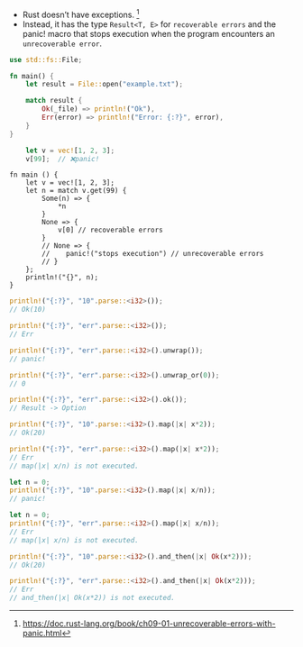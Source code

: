- Rust doesn’t have exceptions. [^1]
- Instead, it has the type `Result<T, E>` for `recoverable errors` and the panic! macro that stops execution when the program encounters an `unrecoverable error`. 

```rust
use std::fs::File;

fn main() { 
    let result = File::open("example.txt"); 

    match result { 
        Ok(_file) => println!("Ok"), 
        Err(error) => println!("Error: {:?}", error), 
    } 
}
```


```rust
    let v = vec![1, 2, 3];
    v[99];  // ❌panic!
```

```rust,editable
fn main () {
    let v = vec![1, 2, 3];
    let n = match v.get(99) {
        Some(n) => {
            *n
        }
        None => {
            v[0] // recoverable errors
        }
        // None => {
        //    panic!("stops execution") // unrecoverable errors
        // }
    };
    println!("{}", n);
}
```

```rust
println!("{:?}", "10".parse::<i32>());  
// Ok(10)
```

```rust
println!("{:?}", "err".parse::<i32>());  
// Err
```

```rust
println!("{:?}", "err".parse::<i32>().unwrap());  
// panic!
```

```rust
println!("{:?}", "err".parse::<i32>().unwrap_or(0));  
// 0
```

```rust
println!("{:?}", "err".parse::<i32>().ok());  
// Result -> Option
```

```rust
println!("{:?}", "10".parse::<i32>().map(|x| x*2));  
// Ok(20)
```

```rust
println!("{:?}", "err".parse::<i32>().map(|x| x*2));  
// Err
// map(|x| x/n) is not executed.
```

```rust
let n = 0;
println!("{:?}", "10".parse::<i32>().map(|x| x/n));  
// panic!
```

```rust
let n = 0;
println!("{:?}", "err".parse::<i32>().map(|x| x/n));  
// Err
// map(|x| x/n) is not executed.
```

```rust
println!("{:?}", "10".parse::<i32>().and_then(|x| Ok(x*2)));  
// Ok(20)
```

```rust
println!("{:?}", "err".parse::<i32>().and_then(|x| Ok(x*2)));  
// Err
// and_then(|x| Ok(x*2)) is not executed.
```

[^1]: https://doc.rust-lang.org/book/ch09-01-unrecoverable-errors-with-panic.html